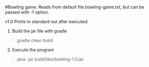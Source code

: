 #Bowling game.
Reads from default file bowling-game.txt, but can be passed with -f option.

v1.0
Prints to standard out after executed.


1. Build the jar file with gradle
> gradle clean build

2. Execute the program
> java -jar build/libs/bowling-1.0.jar 
